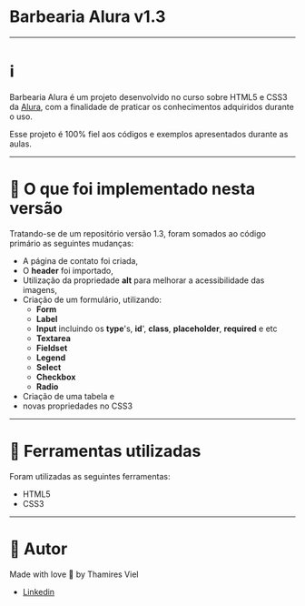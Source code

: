 # Barbearia Alura v1.3
---
# :information_source:
Barbearia Alura é um projeto desenvolvido no curso sobre HTML5 e CSS3 da [Alura](https://www.alura.com.br/), com a finalidade de praticar os conhecimentos adquiridos durante o uso.

Esse projeto é 100% fiel aos códigos e exemplos apresentados durante as aulas.

---

# :eyes: O que foi implementado nesta versão
Tratando-se de um repositório versão 1.3, foram somados ao código primário as seguintes mudanças:
+ A página de contato foi criada,
+ O **header** foi importado,
+ Utilização da propriedade **alt** para melhorar a acessibilidade das imagens,
+ Criação de um formulário, utilizando:
  + **Form**
  + **Label**
  + **Input** incluindo os **type**'s, **id**', **class**, **placeholder**, **required** e etc
  + **Textarea**
  + **Fieldset**
  + **Legend**
  + **Select**
  + **Checkbox**
  + **Radio**
+ Criação de uma tabela e
+ novas propriedades no CSS3
---
# :open_file_folder: Ferramentas utilizadas
Foram utilizadas as seguintes ferramentas:
+ HTML5
+ CSS3
---
# :princess: Autor
Made with love :green_heart: by Thamires Viel

+ [Linkedin](https://www.linkedin.com/in/thamiresviel/)

